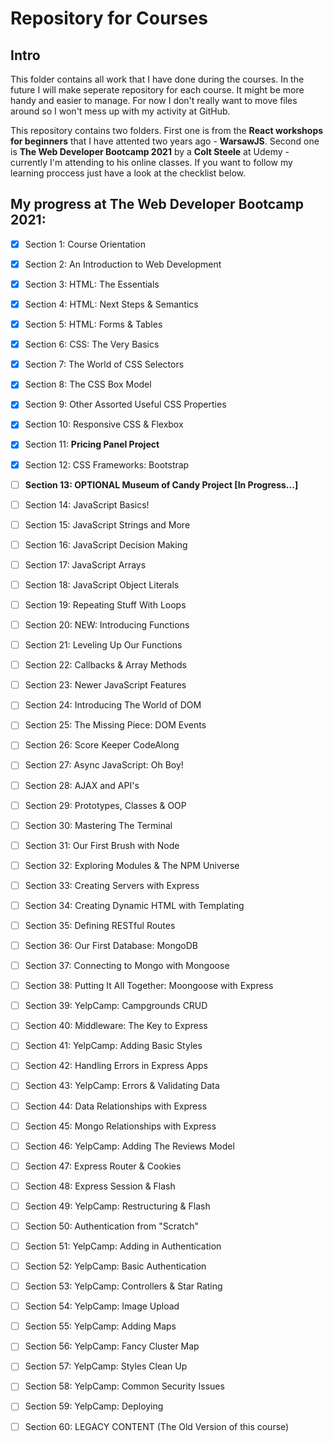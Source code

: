 # Repository for Courses
## Intro
This folder contains all work that I have done during the courses. In the future I will make seperate repository for each course. It might be more handy and easier to manage. For now I don't really want to move files around so I won't mess up with my activity at GitHub.

This repository contains two folders. First one is from the **React workshops for beginners** that I have attented two years ago - **WarsawJS**.
Second one is **The Web Developer Bootcamp 2021** by a **Colt Steele** at Udemy - currently I'm attending to his online classes. If you want to follow my learning proccess just have a look at the checklist below.

## My progress at **The Web Developer Bootcamp 2021:**

- [X] Section 1: Course Orientation
- [X] Section 2: An Introduction to Web Development
- [X] Section 3: HTML: The Essentials
- [X] Section 4: HTML: Next Steps & Semantics
- [X] Section 5: HTML: Forms & Tables
- [X] Section 6: CSS: The Very Basics
- [X] Section 7: The World of CSS Selectors
- [X] Section 8: The CSS Box Model
- [X] Section 9: Other Assorted Useful CSS Properties
- [X] Section 10: Responsive CSS & Flexbox
- [X] Section 11: **Pricing Panel Project**
- [X] Section 12: CSS Frameworks: Bootstrap
- [ ] **Section 13: OPTIONAL Museum of Candy Project [In Progress...]**
- [ ] Section 14: JavaScript Basics!
- [ ] Section 15: JavaScript Strings and More
- [ ] Section 16: JavaScript Decision Making
- [ ] Section 17: JavaScript Arrays
- [ ] Section 18: JavaScript Object Literals
- [ ] Section 19: Repeating Stuff With Loops
- [ ] Section 20: NEW: Introducing Functions
- [ ] Section 21: Leveling Up Our Functions
- [ ] Section 22: Callbacks & Array Methods
- [ ] Section 23: Newer JavaScript Features
- [ ] Section 24: Introducing The World of DOM
- [ ] Section 25: The Missing Piece: DOM Events
- [ ] Section 26: Score Keeper CodeAlong
- [ ] Section 27: Async JavaScript: Oh Boy!
- [ ] Section 28: AJAX and API's
- [ ] Section 29: Prototypes, Classes & OOP
- [ ] Section 30: Mastering The Terminal
- [ ] Section 31: Our First Brush with Node
- [ ] Section 32: Exploring Modules & The NPM Universe
- [ ] Section 33: Creating Servers with Express
- [ ] Section 34: Creating Dynamic HTML with Templating
- [ ] Section 35: Defining RESTful Routes
- [ ] Section 36: Our First Database: MongoDB
- [ ] Section 37: Connecting to Mongo with Mongoose
- [ ] Section 38: Putting It All Together: Moongoose with Express
- [ ] Section 39: YelpCamp: Campgrounds CRUD
- [ ] Section 40: Middleware: The Key to Express
- [ ] Section 41: YelpCamp: Adding Basic Styles
- [ ] Section 42: Handling Errors in Express Apps
- [ ] Section 43: YelpCamp: Errors & Validating Data
- [ ] Section 44: Data Relationships with Express
- [ ] Section 45: Mongo Relationships with Express
- [ ] Section 46: YelpCamp: Adding The Reviews Model
- [ ] Section 47: Express Router & Cookies
- [ ] Section 48: Express Session & Flash
- [ ] Section 49: YelpCamp: Restructuring & Flash
- [ ] Section 50: Authentication from "Scratch"
- [ ] Section 51: YelpCamp: Adding in Authentication
- [ ] Section 52: YelpCamp: Basic Authentication
- [ ] Section 53: YelpCamp: Controllers & Star Rating
- [ ] Section 54: YelpCamp: Image Upload
- [ ] Section 55: YelpCamp: Adding Maps
- [ ] Section 56: YelpCamp: Fancy Cluster Map
- [ ] Section 57: YelpCamp: Styles Clean Up
- [ ] Section 58: YelpCamp: Common Security Issues
- [ ] Section 59: YelpCamp: Deploying
- [ ] Section 60: LEGACY CONTENT (The Old Version of this course)
 

